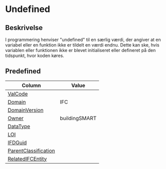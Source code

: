 # Undefined

## Beskrivelse

I programmering henviser "undefined" til en særlig værdi, der angiver at en variabel eller en funktion ikke er tildelt en værdi endnu. Dette kan ske, hvis variablen eller funktionen ikke er blevet initialiseret eller defineret på den tidspunkt, hvor koden køres.

## Predefined

| Column                                                              | Value         |
| ------------------------------------------------------------------- | ------------- |
| [ValCode](../../Attributes/ValCode.md)                              |               |
| [Domain](../../Attributes/Domain.md)                                | IFC           |
| [DomainVersion](../../Attributes/DomainVersion.md)                  |               |
| [Owner](../../Attributes/Owner.md)                                  | buildingSMART |
| [DataType](../../Attributes/DataType.md)                            |               |
| [LOI](../../Attributes/LOI.md)                                      |               |
| [IFDGuid](../../Attributes/IFDGuid.md)                              |               |
| [ParentClassification](../../Attributes/IFCParentClassification.md) |               |
| [RelatedIFCEntity](../../Attributes/RelatedIFCEntity.md)            |               |
